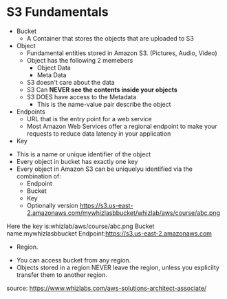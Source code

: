 # S3 Fundamentals
 * Bucket
    - A Container that stores the objects that are uploaded to S3
 * Object
   - Fundamental entities stored in Amazon S3. (Pictures, Audio, Video)
   - Object has the following 2 memebers 
      - Object Data
      - Meta Data
   - S3 doesn't care about the data
   - S3 Can **NEVER see the contents inside your objects**
   - S3 DOES have access to the Metadata
      - This is the name-value pair describe the object
 * Endpoints
   - URL that is the entry point for a web service 
   - Most Amazon Web Services offer a regional endpoint to make your requests to reduce data latency in your application
 * Key
  - This is a name or unique identifier of the object 
  - Every object in bucket has exactly one key 
  - Every object in Amazon S3 can be uniquelyu identified via the combination of:
     - Endpoint
     - Bucket 
     - Key
     - Optionally version
  https://s3.us-east-2.amazonaws.com/mywhizlasbbucket/whizlab/aws/course/abc.png
  
  Here the key is:whizlab/aws/course/abc.png
  Bucket name:mywhizlasbbucket
  Endpoint:https://s3.us-east-2.amazonaws.com 
  
 * Region.
  - You can access bucket from any region.
  - Objects stored in a region NEVER leave the region, unless you explicilty transfer them to another region.
  
  
  source: https://www.whizlabs.com/aws-solutions-architect-associate/
 
   
  
